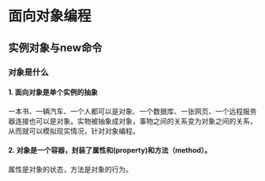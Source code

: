 # 面向对象编程

## 实例对象与new命令

### 对象是什么

#### 1. 面向对象是单个实例的抽象
一本书、一辆汽车、一个人都可以是对象、一个数据库、一张网页、一个远程服务器连接也可以是对象。实物被抽象成对象，事物之间的关系变为对象之间的关系，从而就可以模拟现实情况，针对对象编程。
#### 2. 对象是一个容器，封装了属性和(property)和方法（method）。
属性是对象的状态，方法是对象的行为。
